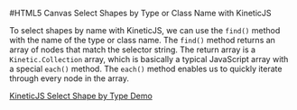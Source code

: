 
#HTML5 Canvas Select Shapes by Type or Class Name with KineticJS

To select shapes by name with KineticJS, we can use the `find()` method with the name of the type or class name.
The `find()` method returns an array of nodes that match the selector string.
The return array is a `Kinetic.Collection` array, which is basically a typical JavaScript array with a special `each()` method.
The `each()` method enables us to quickly iterate through every node in the array.

<a class="jsbin-embed" href="http://jsbin.com/yicob/1/embed?js,output">KineticJS Select Shape by Type Demo</a><script src="http://static.jsbin.com/js/embed.js"></script>
